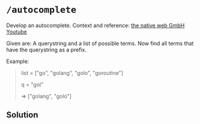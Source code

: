 # `/autocomplete`

Develop an autocomplete. Context and reference: [the native web GmbH Youtube](https://www.youtube.com/watch?v=wklh-1YTzmM)

Given are: A querystring and a list of possible terms. Now find all terms that have the querystring as a prefix.

Example:

> list = ["go", "golang", "golo", "goroutine"]
>
> q = "gol"
>
> => ["golang", "golo"]

## Solution
